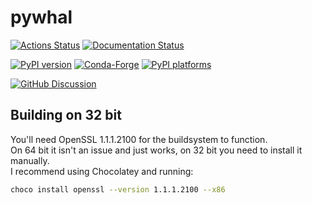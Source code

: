 # pywhal

[![Actions Status][actions-badge]][actions-link]
[![Documentation Status][rtd-badge]][rtd-link]

[![PyPI version][pypi-version]][pypi-link]
[![Conda-Forge][conda-badge]][conda-link]
[![PyPI platforms][pypi-platforms]][pypi-link]

[![GitHub Discussion][github-discussions-badge]][github-discussions-link]

<!-- SPHINX-START -->

<!-- prettier-ignore-start -->
[actions-badge]:            https://github.com/shailist/pywhal/workflows/CI/badge.svg
[actions-link]:             https://github.com/shailist/pywhal/actions
[conda-badge]:              https://img.shields.io/conda/vn/conda-forge/pywhal
[conda-link]:               https://github.com/conda-forge/pywhal-feedstock
[github-discussions-badge]: https://img.shields.io/static/v1?label=Discussions&message=Ask&color=blue&logo=github
[github-discussions-link]:  https://github.com/shailist/pywhal/discussions
[pypi-link]:                https://pypi.org/project/pywhal/
[pypi-platforms]:           https://img.shields.io/pypi/pyversions/pywhal
[pypi-version]:             https://img.shields.io/pypi/v/pywhal
[rtd-badge]:                https://readthedocs.org/projects/pywhal/badge/?version=latest
[rtd-link]:                 https://pywhal.readthedocs.io/en/latest/?badge=latest

<!-- prettier-ignore-end -->

## Building on 32 bit

You'll need OpenSSL 1.1.1.2100 for the buildsystem to function.  
On 64 bit it isn't an issue and just works, on 32 bit you need to install it manually.  
I recommend using Chocolatey and running:
```bash
choco install openssl --version 1.1.1.2100 --x86
```
